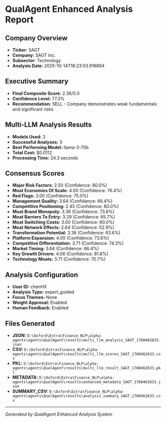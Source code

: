 # QualAgent Enhanced Analysis Report

## Company Overview
- **Ticker:** SAGT
- **Company:** SAGT Inc.
- **Subsector:** Technology
- **Analysis Date:** 2025-10-14T18:23:53.916894

## Executive Summary
- **Final Composite Score:** 2.36/5.0
- **Confidence Level:** 77.3%
- **Recommendation:** SELL - Company demonstrates weak fundamentals and significant risks

## Multi-LLM Analysis Results
- **Models Used:** 3
- **Successful Analyses:** 3
- **Best Performing Model:** llama-3-70b
- **Total Cost:** $0.0112
- **Processing Time:** 24.3 seconds

## Consensus Scores
- **Major Risk Factors:** 2.50 (Confidence: 80.0%)
- **Moat Economies Of Scale:** 4.00 (Confidence: 76.4%)
- **Red Flags:** 3.00 (Confidence: 75.0%)
- **Management Quality:** 3.64 (Confidence: 66.4%)
- **Competitive Positioning:** 2.45 (Confidence: 80.0%)
- **Moat Brand Monopoly:** 3.36 (Confidence: 73.6%)
- **Moat Barriers To Entry:** 3.29 (Confidence: 65.7%)
- **Moat Switching Costs:** 3.00 (Confidence: 60.0%)
- **Moat Network Effects:** 2.64 (Confidence: 52.9%)
- **Transformation Potential:** 3.36 (Confidence: 63.6%)
- **Platform Expansion:** 4.00 (Confidence: 73.6%)
- **Competitive Differentiation:** 3.71 (Confidence: 74.3%)
- **Market Timing:** 3.64 (Confidence: 66.4%)
- **Key Growth Drivers:** 4.06 (Confidence: 81.8%)
- **Technology Moats:** 3.71 (Confidence: 70.7%)

## Analysis Configuration
- **User ID:** chenHX
- **Analysis Type:** expert_guided
- **Focus Themes:** None
- **Weight Approval:** Enabled
- **Human Feedback:** Enabled

## Files Generated
- **JSON:** `D:\Oxford\Extra\Finance_NLP\alpha-agents\agents\QualAgent\results\multi_llm_analysis_SAGT_1760462633.json`
- **CSV:** `D:\Oxford\Extra\Finance_NLP\alpha-agents\agents\QualAgent\results\multi_llm_scores_SAGT_1760462633.csv`
- **PKL:** `D:\Oxford\Extra\Finance_NLP\alpha-agents\agents\QualAgent\results\multi_llm_result_SAGT_1760462633.pkl`
- **METADATA:** `D:\Oxford\Extra\Finance_NLP\alpha-agents\agents\QualAgent\results\enhanced_metadata_SAGT_1760462633.json`
- **SUMMARY_CSV:** `D:\Oxford\Extra\Finance_NLP\alpha-agents\agents\QualAgent\results\analysis_summary_SAGT_1760462633.csv`

---
*Generated by QualAgent Enhanced Analysis System*
